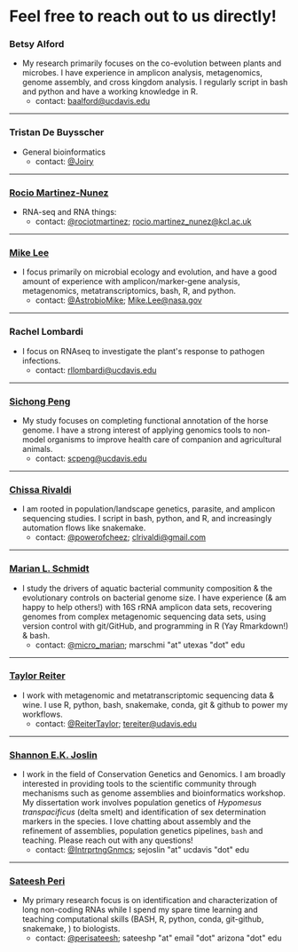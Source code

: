 # Feel free to reach out to us directly!

### Betsy Alford
- My research primarily focuses on the co-evolution between plants and microbes.  I have experience in amplicon analysis, metagenomics, genome assembly, and cross kingdom analysis. I regularly script in bash and python and have a working knowledge in R.
  - contact: baalford@ucdavis.edu

--- 

### Tristan De Buysscher
- General bioinformatics
  - contact: [@Joiry](https://twitter.com/Joiry)

---

### [Rocio Martinez-Nunez](https://twitter.com/rociotmartinez)
- RNA-seq and RNA things:
  - contact: [@rociotmartinez](https://twitter.com/rociotmartinez); rocio.martinez_nunez@kcl.ac.uk  

---

### [Mike Lee](https://astrobiomike.github.io)  
- I focus primarily on microbial ecology and evolution, and have a good amount of experience with amplicon/marker-gene analysis, metagenomics, metatranscriptomics, bash, R, and python.
  - contact: [@AstrobioMike](https://twitter.com/AstrobioMike); Mike.Lee@nasa.gov

---

### Rachel Lombardi
- I focus on RNAseq to investigate the plant's response to pathogen infections.
  - contact: rllombardi@ucdavis.edu 

---

### [Sichong Peng](http://sichong.site/)
- My study focuses on completing functional annotation of the horse genome. I have a strong interest of applying genomics tools to non-model organisms to improve health care of companion and agricultural animals.
  - contact: scpeng@ucdavis.edu

---

### [Chissa Rivaldi](https://twitter.com/powerofcheez)
- I am rooted in population/landscape genetics, parasite, and amplicon sequencing studies. I script in bash, python, and R, and increasingly automation flows like snakemake. 
  - contact: [@powerofcheez](https://twitter.com/powerofcheez); clrivaldi@gmail.com 

---

### [Marian L. Schmidt](https://marschmi.github.io/marschmi.github.io/)  
- I study the drivers of aquatic bacterial community composition & the evolutionary controls on bacterial genome size. I have experience (& am happy to help others!) with 16S rRNA amplicon data sets, recovering genomes from complex metagenomic sequencing data sets, using version control with git/GitHub, and programming in R (Yay Rmarkdown!) & bash. 
  - contact: [@micro_marian](https://twitter.com/micro_marian); marschmi "at" utexas "dot" edu

---

### [Taylor Reiter](https://taylorreiter.github.io)  
- I work with metagenomic and metatranscriptomic sequencing data & wine. I use R, python, bash, snakemake, conda, git & github to power my workflows.
  - contact: [@ReiterTaylor](https://twitter.com/ReiterTaylor); tereiter@udavis.edu

---

### [Shannon E.K. Joslin](https://github.com/shannonekj)  
- I work in the field of Conservation Genetics and Genomics. I am broadly interested in providing tools to the scientific community through mechanisms such as genome assemblies and bioinformatics workshop. My dissertation work involves population genetics of _Hypomesus transpacificus_ (delta smelt) and identification of sex determination markers in the species. I love chatting about assembly and the refinement of assemblies, population genetics pipelines, `bash` and teaching. Please reach out with any questions! 
  - contact: [@IntrprtngGnmcs](https://twitter.com/IntrprtngGnmcs); sejoslin "at" ucdavis "dot" edu

---

### [Sateesh Peri](https://sateeshperi.github.io/)
- My primary research focus is on identification and characterization of long non-coding RNAs while I spend my spare time learning and teaching computational skills (BASH, R, python, conda, git-github, snakemake, ) to biologists.
  - contact: [@perisateesh](https://twitter.com/perisateesh); sateeshp "at" email "dot" arizona "dot" edu

